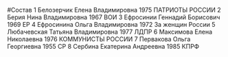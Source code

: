 #Состав
1 Белозерчик Елена Владимировна 1975 ПАТРИОТЫ РОССИИ
2 Берия Нина Владимировна 1967 ВОИ
3 Ефросинии Геннадий Борисович 1969 ЕР
4 Ефросинина Ольга Владимировна 1972 За женщин России
5 Любачевская Татьяна Владимировна 1977 ЛДПР
6 Максимова Елена Николаевна 1976 КОММУНИСТЫ РОССИИ
7 Первакова Ольга Георгиевна 1955 СР
8 Сербина Екатерина Андреевна 1985 КПРФ
